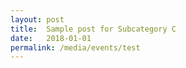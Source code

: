 ```yaml
---
layout: post
title:  Sample post for Subcategory C
date:   2018-01-01
permalink: /media/events/test
---
```

